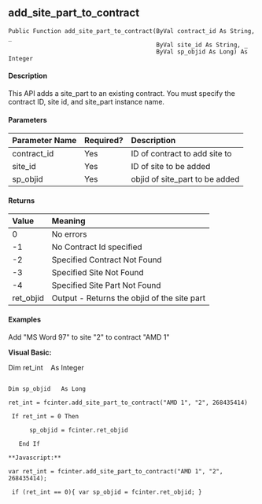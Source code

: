 add_site_part_to_contract
-----------------------------

```
Public Function add_site_part_to_contract(ByVal contract_id As String, _
                                          ByVal site_id As String, _
                                          ByVal sp_objid As Long) As Integer
```

#### Description

This API adds a site_part to an existing contract. You must specify the contract ID, site id, and site_part instance name.

#### Parameters

| Parameter Name | Required? | Description |
|:--- |:--- |:--- |
| contract_id | Yes | ID of contract to add site to |
| site_id | Yes | ID of site to be added |
| sp_objid | Yes | objid of site_part to be added |

#### Returns

| Value | Meaning |
|:--- |:--- |
| 0 | No errors |
| -1 | No Contract Id specified |
| -2 | Specified Contract Not Found |
| -3 | Specified Site Not Found |
| -4 | Specified Site Part Not Found |
| ret_objid | Output - Returns the objid of the site part |

#### Examples

 Add "MS Word 97" to site "2" to contract "AMD 1"

**Visual Basic:**

Dim ret_int    As Integer
```

Dim sp_objid   As Long

ret_int = fcinter.add_site_part_to_contract("AMD 1", "2", 268435414)

 If ret_int = 0 Then

      sp_objid = fcinter.ret_objid

   End If

**Javascript:**

var ret_int = fcinter.add_site_part_to_contract("AMD 1", "2", 268435414);

 if (ret_int == 0){ var sp_objid = fcinter.ret_objid; }